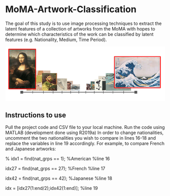 # MoMA-Artwork-Classification

The goal of this study is to use image processing techniques to extract the latent features of a collection of artworks from the MoMA with hopes to determine which characteristics of the work can be classified by latent features (e.g. Nationality, Medium, Time Period).

![](projectGraphic.png)

## Instructions to use

Pull the project code and CSV file to your local machine.
Run the code using MATLAB (development done using R2019a)
In order to change nationalities, uncomment the two nationalities you wish to compare in lines 16-18 and replace the variables in line 19 accordingly. For example, to compare French and Japanese artworks:

% idx1 = find(nat_grps == 1); %American     %line 16

idx27 = find(nat_grps == 27); %French       %line 17

idx42 = find(nat_grps == 42); %Japanese     %line 18

idx = [idx27(1:end/2);idx42(1:end)];        %line 19
